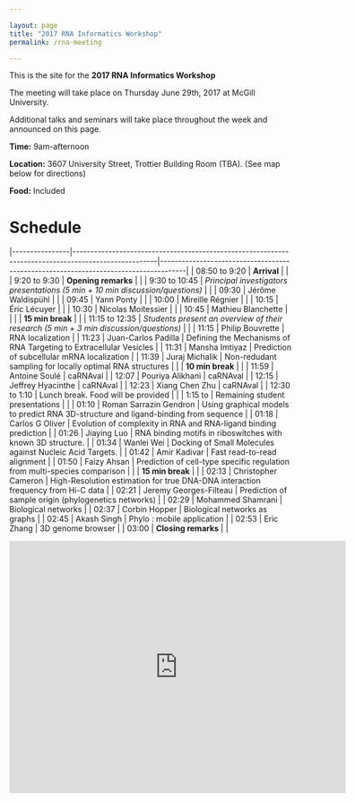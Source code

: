 ```yaml
---

layout: page
title: "2017 RNA Informatics Workshop"
permalink: /rna-meeting

---
```


This is the site for the **2017 RNA Informatics Workshop** 

The meeting will take place on Thursday June 29th, 2017 at McGill University. 

Additional talks and seminars will take place throughout the week and announced on this page.

**Time:** 9am-afternoon

**Location:** 3607 University Street, Trottier Building Room (TBA). (See map below for directions) 

**Food:** Included

<h1 class="page-heading"> Schedule </h1>

<style>
table {
    border-collapse: collapse;
    width: 100%;
}

th, td {
    text-align: left;
    padding: 8px;
}

tr:nth-child(odd){background-color: #f2f2f2}
</style>


|----------------|-----------------------------------------------------------------------------------------------------|-------------------------------------------------------------------------------------| 
| 08:50 to 9:20  | **Arrival**                                                                                             |                                                                                     | 
| 9:20 to 9:30   | **Opening remarks**                                                                                     |                                                                                     | 
| 9:30 to 10:45  | *Principal investigators presentations (5 min + 10 min discussion/questions)* |                                                                                     | 
| 09:30          | Jérôme Waldispühl                                                                                   |                                                                                     | 
| 09:45          | Yann Ponty                                                                                          |                                                                                     | 
| 10:00          | Mireille Régnier                                                                                    |                                                                                     | 
| 10:15          | Éric Lécuyer                                                                                        |                                                                                     | 
| 10:30          | Nicolas Moitessier                                                                                  |                                                                                     | 
| 10:45          | Mathieu Blanchette                                                                                  |                                                                                     | 
|                | **15 min break**                                                                                        |                                                                                     | 
| 11:15 to 12:35 | *Students present an overview of their research (5 min + 3 min discussion/questions)*                 |                                                                                     | 
| 11:15       | Philip Bouvrette                                                                                    | RNA localization                                                                    | 
| 11:23          | Juan-Carlos Padilla                                                                                 | Defining the Mechanisms of RNA Targeting to Extracellular Vesicles                  | 
| 11:31          | Mansha Imtiyaz                                                                                      | Prediction of subcellular mRNA localization                                         | 
| 11:39          | Juraj Michalik                                                                                      | Non-redudant sampling for locally optimal RNA structures                            | 
|                | **10 min break**                                                                                        |                                                                                     | 
| 11:59          | Antoine Soulé                                                                                       | caRNAval                                                                           | 
| 12:07          | Pouriya Alikhani                                                                                    | caRNAval                                                                           | 
| 12:15          | Jeffrey Hyacinthe                                                                                   | caRNAval                                                                           | 
| 12:23          | Xiang Chen Zhu                                                                                      | caRNAval                                                                           | 
| 12:30 to 1:10  | Lunch break. Food will be provided                                                                  |                                                                                     | 
| 1:15 to        | Remaining student presentations                                                                     |                                                                                     | 
| 01:10          | Roman Sarrazin Gendron                                                                              | Using graphical models to predict RNA 3D-structure and ligand-binding from sequence | 
| 01:18          | Carlos G Oliver                                                                                     | Evolution of complexity in RNA and RNA-ligand binding prediction                    | 
| 01:26          |  Jiaying Luo                                                                                        | RNA binding motifs in riboswitches with known 3D structure.                         | 
| 01:34          | Wanlei Wei                                                                                          | Docking of Small Molecules against Nucleic Acid Targets.                            | 
| 01:42          | Amir Kadivar                                                                                        | Fast read-to-read alignment                                                         | 
| 01:50          | Faizy Ahsan                                                                                         | Prediction of cell-type specific regulation from multi-species comparison           | 
|                | **15 min break**                                                                                        |                                                                                     | 
| 02:13          | Christopher Cameron                                                                                 | High-Resolution estimation for true DNA-DNA interaction frequency from Hi-C data    | 
| 02:21          | Jeremy Georges-Filteau                                                                              | Prediction of sample origin (phylogenetics networks)                                | 
| 02:29          | Mohammed Shamrani                                                                                   | Biological networks                                                                 | 
| 02:37          | Corbin Hopper                                                                                       | Biological networks as graphs                                                       | 
| 02:45          | Akash Singh                                                                                         | Phylo : mobile application                                                          | 
| 02:53          | Eric Zhang                                                                                          | 3D genome browser                                                                   | 
| 03:00          | **Closing remarks**                                                                                     |                                                                                     | 







<iframe src="https://www.google.com/maps/embed?pb=!1m18!1m12!1m3!1d1176.4867019571768!2d-73.58012838649393!3d45.507570734521835!2m3!1f0!2f0!3f0!3m2!1i1024!2i768!4f13.1!3m3!1m2!1s0x4cc91a3829eadafd%3A0x304925aa0c44027d!2sTrottier+Bldg%2C+3630+University+St%2C+Montreal%2C+QC+H3A+2B2!5e0!3m2!1sen!2sca!4v1498238623072" width="600" height="450" frameborder="0" style="border:0" allowfullscreen></iframe>
